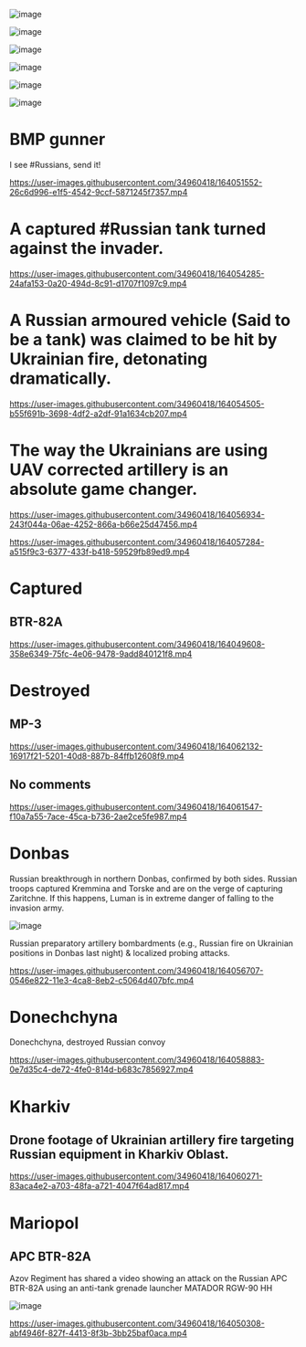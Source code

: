 ![image](https://user-images.githubusercontent.com/34960418/164051041-132de59c-1498-46b0-b0d7-21ce059bae24.png)

![image](https://user-images.githubusercontent.com/34960418/164055573-1bd7f78e-8378-40b1-bd3d-c74f15e8d570.png)

![image](https://user-images.githubusercontent.com/34960418/164061653-5f9c561d-6df3-4a65-8a26-1e39c419991f.png)

![image](https://user-images.githubusercontent.com/34960418/164063056-82d29608-3b41-4334-8c45-8f8172ad28ba.png)

![image](https://user-images.githubusercontent.com/34960418/164063171-df82bae2-2699-4d0e-8475-ed6effd38f49.png)

![image](https://user-images.githubusercontent.com/34960418/164056144-0258c97d-3912-4373-88e6-d1258b94d223.png)


# BMP gunner

I see #Russians, send it!

https://user-images.githubusercontent.com/34960418/164051552-26c6d996-e1f5-4542-9ccf-5871245f7357.mp4


# A captured #Russian tank turned against the invader.

https://user-images.githubusercontent.com/34960418/164054285-24afa153-0a20-494d-8c91-d1707f1097c9.mp4


# A Russian armoured vehicle (Said to be a tank) was claimed to be hit by Ukrainian fire, detonating dramatically.

https://user-images.githubusercontent.com/34960418/164054505-b55f691b-3698-4df2-a2df-91a1634cb207.mp4


# The way the Ukrainians are using UAV corrected artillery is an absolute game changer.

https://user-images.githubusercontent.com/34960418/164056934-243f044a-06ae-4252-866a-b66e25d47456.mp4

https://user-images.githubusercontent.com/34960418/164057284-a515f9c3-6377-433f-b418-59529fb89ed9.mp4


# Captured

## BTR-82A

https://user-images.githubusercontent.com/34960418/164049608-358e6349-75fc-4e06-9478-9add840121f8.mp4


# Destroyed

## MP-3

https://user-images.githubusercontent.com/34960418/164062132-16917f21-5201-40d8-887b-84ffb12608f9.mp4





## No comments

https://user-images.githubusercontent.com/34960418/164061547-f10a7a55-7ace-45ca-b736-2ae2ce5fe987.mp4



# Donbas

Russian breakthrough in northern Donbas, confirmed by both sides. Russian troops captured Kremmina and Torske and are on the verge of capturing Zaritchne. If this happens, Luman is in extreme danger of falling to the invasion army.

![image](https://user-images.githubusercontent.com/34960418/164050677-8f7ce03e-6fdc-4adb-a72e-cd829cfb1379.png)


Russian preparatory artillery bombardments (e.g., Russian fire on Ukrainian positions in Donbas last night) & localized probing attacks.

https://user-images.githubusercontent.com/34960418/164056707-0546e822-11e3-4ca8-8eb2-c5064d407bfc.mp4


# Donechchyna

Donechchyna, destroyed Russian convoy

https://user-images.githubusercontent.com/34960418/164058883-0e7d35c4-de72-4fe0-814d-b683c7856927.mp4


# Kharkiv

## Drone footage of Ukrainian artillery fire targeting Russian equipment in Kharkiv Oblast.

https://user-images.githubusercontent.com/34960418/164060271-83aca4e2-a703-48fa-a721-4047f64ad817.mp4





# Mariopol

## APC BTR-82A

Azov Regiment has shared a video showing an attack on the Russian APC BTR-82A using an anti-tank grenade launcher MATADOR RGW-90 HH 

![image](https://user-images.githubusercontent.com/34960418/164050438-2d26aaf9-8e9b-4e70-8c7a-e26f4a0ad65a.png)

https://user-images.githubusercontent.com/34960418/164050308-abf4946f-827f-4413-8f3b-3bb25baf0aca.mp4


